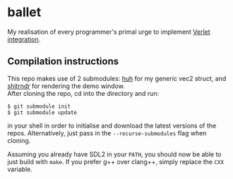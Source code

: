# ballet
My realisation of every programmer's primal urge to implement [Verlet integration](https://en.wikipedia.org/wiki/Verlet_integration).

## Compilation instructions
This repo makes use of 2 submodules: [huh](https://gitlab.com/ar-be/huh) for my generic vec2 struct, and [shitrndr](https://github.com/argonberyllium/shitrndr) for rendering the demo window.  
After cloning the repo, cd into the directory and run:
```
$ git submodule init
$ git submodule update
```
in your shell in order to initialise and download the latest versions of the repos.
Alternatively, just pass in the `--recurse-submodules` flag when cloning.

Assuming you already have SDL2 in your `PATH`, you should now be able to just build with `make`. If you prefer g++ over clang++, simply replace the `CXX` variable.
